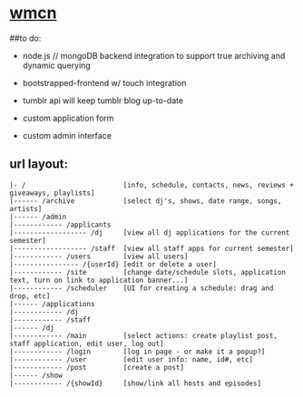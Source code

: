 # [wmcn](http://wmcn.tumblr.com)

##to do:
* node.js // mongoDB backend integration to support true archiving and dynamic querying

* bootstrapped-frontend w/ touch integration

* tumblr api will keep tumblr blog up-to-date

* custom application form

* custom admin interface


## url layout:
	|- /						[info, schedule, contacts, news, reviews + giveaways, playlists]
	|------ /archive 			[select dj's, shows, date range, songs, artists]
	|------ /admin	
	|------------ /applicants	
	|------------------ /dj		[view all dj applications for the current semester]
	|------------------ /staff	[view all staff apps for current semester]	
	|------------ /users		[view all users]
	|---------------- /{userId}	[edit or delete a user]	 	
	|------------ /site 		[change date/schedule slots, application text, turn on link to application banner...]
	|------------ /scheduler	[UI for creating a schedule: drag and drop, etc]
	|------ /applications
	|------------ /dj
	|------------ /staff
	|------ /dj
	|------------ /main			[select actions: create playlist post, staff application, edit user, log out]
	|------------ /login		[log in page - or make it a popup?]
	|------------ /user 		[edit user info: name, id#, etc]
	|------------ /post			[create a post]
	|------ /show
	|------------ /{showId}		[show/link all hosts and episodes]
	
	